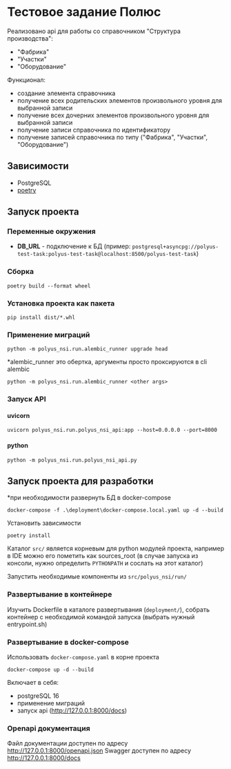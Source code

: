 # Тестовое задание Полюс

Реализовано api для работы со справочником "Структура производства": 
- "Фабрика"
- "Участки"
- "Оборудование"

Функционал: 
- создание элемента справочника
- получение всех родительских элементов произвольного уровня для выбранной записи
- получение всех дочерних элементов произвольного уровня для выбранной записи
- получение записи справочника по идентификатору
- получение записей справочника по типу ("Фабрика", "Участки", "Оборудование")

## Зависимости
- PostgreSQL
- [poetry](https://python-poetry.org/)

## Запуск проекта

### Переменные окружения
- **DB_URL** - подключение к БД (пример: `postgresql+asyncpg://polyus-test-task:polyus-test-task@localhost:8500/polyus-test-task`)

### Сборка
```shell
poetry build --format wheel
```

### Установка проекта как пакета
```shell
pip install dist/*.whl
```

### Применение миграций

```shell
python -m polyus_nsi.run.alembic_runner upgrade head
```
*alembic_runner это обертка, аргументы просто проксируются в cli alembic
```shell
python -m polyus_nsi.run.alembic_runner <other args>
```

### Запуск API
#### uvicorn
```shell
uvicorn polyus_nsi.run.polyus_nsi_api:app --host=0.0.0.0 --port=8000
```

#### python
```shell
python -m polyus_nsi.run.polyus_nsi_api.py
```

## Запуск проекта для разработки
*при необходимости развернуть БД в docker-compose
```shell
docker-compose -f .\deployment\docker-compose.local.yaml up -d --build
```
Установить зависимости
```shell
poetry install
```

Каталог `src/` является корневым для python модулей проекта, 
например в IDE можно его пометить как sources_root
(в случае запуска из консоли, нужно определить `PYTHONPATH` и сослать на этот каталог)

Запустить необходимые компоненты из `src/polyus_nsi/run/`

### Развертывание в контейнере
Изучить Dockerfile в каталоге развертывания (`deployment/`), собрать контейнер с необходимой командой запуска (выбрать нужный entrypoint.sh)

### Развертывание в docker-compose
Использовать `docker-compose.yaml` в корне проекта
```shell
docker-compose up -d --build
```
Включает в себя:
- postgreSQL 16
- применение миграций
- запуск api (http://127.0.0.1:8000/docs)


### Openapi документация
Файл документации доступен по адресу http://127.0.0.1:8000/openapi.json
Swagger доступен по адресу http://127.0.0.1:8000/docs